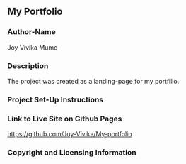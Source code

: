 ## My Portfolio
### Author-Name
Joy Vivika Mumo
### Description
The project was created as a landing-page for my portfilio.
### Project Set-Up Instructions

### Link to Live Site on Github Pages
https://github.com/Joy-Vivika/My-portfolio

### Copyright and Licensing Information

